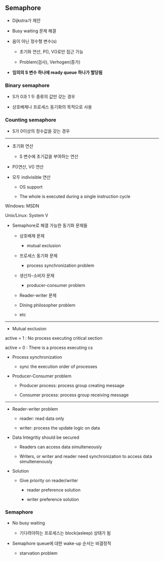 ## Semaphore

- Dijkstra가 제안

- Busy waiting 문제 해결

- 음이 아닌 정수형 변수(s)
  
  - 초기화 연산, P(), V()로만 접근 가능
  
  - Problem(검사), Verhogen(증가)

- **임의의 S 변수 하나에 ready queue 하나가 할당됨**

### Binary semaphore

- S가 0과 1 두 종류의 값만 갖는 경우

- 상호배제나 프로세스 동기화의 목적으로 사용

### Counting semaphore

- S가 0이상의 정수값을 갖는 경우

---

- 초기화 연산
  
  - S 변수에 초기값을 부여하는 연산

- P()연산, V() 연산

- 모두 indivisible 연산
  
  - OS support
  
  - The whole is executed during a single instruction cycle

Windows: MSDN

Unix/Linux: System V

- Semaphore로 해결 가능한 동기화 문제들
  
  - 상호배제 문제
    
    - mutual exclusion
  
  - 프로세스 동기화 문제
    
    - process synchronization problem
  
  - 생산자-소비자 문제
    
    - producer-consumer problem
  
  - Reader-writer 문제
  
  - Dining philosopher problem
  
  - etc

---

- Mutual exclusion

active = 1 : No process executing critical section

active = 0 : There is a process executing cs

- Process synchronization
  
  - sync the execution order of processes

- Producer-Consumer problem
  
  - Producer process: process group creating message
  
  - Consumer process: process group receiving message

---

- Reader-writer problem
  
  - reader: read data only
  
  - writer: process the update logic on data

- Data Integritiy should be secured
  
  - Readers can access data simulteneously
  
  - Writers, or writer and reader need synchronization to access data simultenenously

- Solution
  
  - Give priority on reader/writer
    
    - reader preference solution
    
    - writer preference solution

### Semaphore

- No busy waiting
  
  - 기다려야하는 프로세스는 block(asleep) 상태가 됨

- Semaphore queue에 대한 wake-up 순서는 비결정적
  
  - starvation problem


